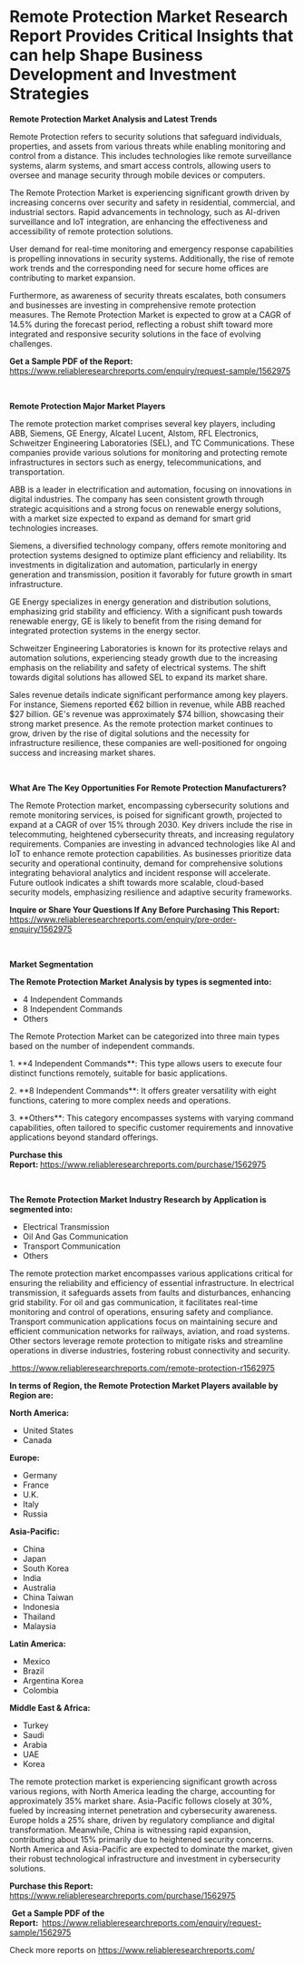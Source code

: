 <p><h1>Remote Protection Market Research Report Provides Critical Insights that can help Shape Business Development and Investment Strategies</h1></p><p><strong>Remote Protection Market Analysis and Latest Trends</strong></p>
<p><p>Remote Protection refers to security solutions that safeguard individuals, properties, and assets from various threats while enabling monitoring and control from a distance. This includes technologies like remote surveillance systems, alarm systems, and smart access controls, allowing users to oversee and manage security through mobile devices or computers. </p><p>The Remote Protection Market is experiencing significant growth driven by increasing concerns over security and safety in residential, commercial, and industrial sectors. Rapid advancements in technology, such as AI-driven surveillance and IoT integration, are enhancing the effectiveness and accessibility of remote protection solutions. </p><p>User demand for real-time monitoring and emergency response capabilities is propelling innovations in security systems. Additionally, the rise of remote work trends and the corresponding need for secure home offices are contributing to market expansion. </p><p>Furthermore, as awareness of security threats escalates, both consumers and businesses are investing in comprehensive remote protection measures. The Remote Protection Market is expected to grow at a CAGR of 14.5% during the forecast period, reflecting a robust shift toward more integrated and responsive security solutions in the face of evolving challenges.</p></p>
<p><strong>Get a Sample PDF of the Report:&nbsp;</strong> <a href="https://www.reliableresearchreports.com/enquiry/request-sample/1562975?utm_campaign=2253&utm_medium=2&utm_source=Github&utm_content=ia&utm_term=08042025&utm_id=remote-protection">https://www.reliableresearchreports.com/enquiry/request-sample/1562975</a></p>
<p>&nbsp;</p>
<p><strong>Remote Protection Major Market Players</strong></p>
<p><p>The remote protection market comprises several key players, including ABB, Siemens, GE Energy, Alcatel Lucent, Alstom, RFL Electronics, Schweitzer Engineering Laboratories (SEL), and TC Communications. These companies provide various solutions for monitoring and protecting remote infrastructures in sectors such as energy, telecommunications, and transportation.</p><p>ABB is a leader in electrification and automation, focusing on innovations in digital industries. The company has seen consistent growth through strategic acquisitions and a strong focus on renewable energy solutions, with a market size expected to expand as demand for smart grid technologies increases.</p><p>Siemens, a diversified technology company, offers remote monitoring and protection systems designed to optimize plant efficiency and reliability. Its investments in digitalization and automation, particularly in energy generation and transmission, position it favorably for future growth in smart infrastructure.</p><p>GE Energy specializes in energy generation and distribution solutions, emphasizing grid stability and efficiency. With a significant push towards renewable energy, GE is likely to benefit from the rising demand for integrated protection systems in the energy sector.</p><p>Schweitzer Engineering Laboratories is known for its protective relays and automation solutions, experiencing steady growth due to the increasing emphasis on the reliability and safety of electrical systems. The shift towards digital solutions has allowed SEL to expand its market share.</p><p>Sales revenue details indicate significant performance among key players. For instance, Siemens reported €62 billion in revenue, while ABB reached $27 billion. GE's revenue was approximately $74 billion, showcasing their strong market presence. As the remote protection market continues to grow, driven by the rise of digital solutions and the necessity for infrastructure resilience, these companies are well-positioned for ongoing success and increasing market shares.</p></p>
<p>&nbsp;</p>
<p><strong>What Are The Key Opportunities For Remote Protection Manufacturers?</strong></p>
<p><p>The Remote Protection market, encompassing cybersecurity solutions and remote monitoring services, is poised for significant growth, projected to expand at a CAGR of over 15% through 2030. Key drivers include the rise in telecommuting, heightened cybersecurity threats, and increasing regulatory requirements. Companies are investing in advanced technologies like AI and IoT to enhance remote protection capabilities. As businesses prioritize data security and operational continuity, demand for comprehensive solutions integrating behavioral analytics and incident response will accelerate. Future outlook indicates a shift towards more scalable, cloud-based security models, emphasizing resilience and adaptive security frameworks.</p></p>
<p><strong>Inquire or Share Your Questions If Any Before Purchasing This Report:</strong> <a href="https://www.reliableresearchreports.com/enquiry/pre-order-enquiry/1562975?utm_campaign=2253&utm_medium=2&utm_source=Github&utm_content=ia&utm_term=08042025&utm_id=remote-protection">https://www.reliableresearchreports.com/enquiry/pre-order-enquiry/1562975</a></p>
<p>&nbsp;</p>
<p><strong>Market Segmentation</strong></p>
<p><strong>The Remote Protection Market Analysis by types is segmented into:</strong></p>
<p><ul><li>4 Independent Commands</li><li>8 Independent Commands</li><li>Others</li></ul></p>
<p><p>The Remote Protection Market can be categorized into three main types based on the number of independent commands. </p><p>1. **4 Independent Commands**: This type allows users to execute four distinct functions remotely, suitable for basic applications.</p><p>2. **8 Independent Commands**: It offers greater versatility with eight functions, catering to more complex needs and operations.</p><p>3. **Others**: This category encompasses systems with varying command capabilities, often tailored to specific customer requirements and innovative applications beyond standard offerings.</p></p>
<p><strong>Purchase this Report:&nbsp;</strong><a href="https://www.reliableresearchreports.com/purchase/1562975?utm_campaign=2253&utm_medium=2&utm_source=Github&utm_content=ia&utm_term=08042025&utm_id=remote-protection">https://www.reliableresearchreports.com/purchase/1562975</a></p>
<p>&nbsp;</p>
<p><strong>The Remote Protection Market Industry Research by Application is segmented into:</strong></p>
<p><ul><li>Electrical Transmission</li><li>Oil And Gas Communication</li><li>Transport Communication</li><li>Others</li></ul></p>
<p><p>The remote protection market encompasses various applications critical for ensuring the reliability and efficiency of essential infrastructure. In electrical transmission, it safeguards assets from faults and disturbances, enhancing grid stability. For oil and gas communication, it facilitates real-time monitoring and control of operations, ensuring safety and compliance. Transport communication applications focus on maintaining secure and efficient communication networks for railways, aviation, and road systems. Other sectors leverage remote protection to mitigate risks and streamline operations in diverse industries, fostering robust connectivity and security.</p></p>
<p><a href="https://www.reliableresearchreports.com/remote-protection-r1562975?utm_campaign=2253&utm_medium=2&utm_source=Github&utm_content=ia&utm_term=08042025&utm_id=remote-protection">&nbsp;https://www.reliableresearchreports.com/remote-protection-r1562975</a></p>
<p><strong>In terms of Region, the Remote Protection Market Players available by Region are:</strong></p>
<p>
    <p> <strong> North America: </strong>
        <ul>
            <li>United States</li>
            <li>Canada</li>
        </ul>
        </p> 
    <p> <strong> Europe: </strong>
        <ul>
            <li>Germany</li>
            <li>France</li>
            <li>U.K.</li>
            <li>Italy</li>
            <li>Russia</li>
        </ul>
        </p> 
    <p> <strong> Asia-Pacific: </strong>
        <ul>
            <li>China</li>
            <li>Japan</li>
            <li>South Korea</li>
            <li>India</li>
            <li>Australia</li>
            <li>China Taiwan</li>
            <li>Indonesia</li>
            <li>Thailand</li>
            <li>Malaysia</li>
        </ul>
        </p> 
    <p> <strong> Latin America: </strong>
        <ul>
            <li>Mexico</li>
            <li>Brazil</li>
            <li>Argentina Korea</li>
            <li>Colombia</li>
        </ul>
        </p> 
    <p> <strong> Middle East & Africa: </strong>
        <ul>
            <li>Turkey</li>
            <li>Saudi</li>
            <li>Arabia</li>
            <li>UAE</li>
            <li>Korea</li>
        </ul>
    </p>
    </p>
<p><p>The remote protection market is experiencing significant growth across various regions, with North America leading the charge, accounting for approximately 35% market share. Asia-Pacific follows closely at 30%, fueled by increasing internet penetration and cybersecurity awareness. Europe holds a 25% share, driven by regulatory compliance and digital transformation. Meanwhile, China is witnessing rapid expansion, contributing about 15% primarily due to heightened security concerns. North America and Asia-Pacific are expected to dominate the market, given their robust technological infrastructure and investment in cybersecurity solutions.</p></p>
<p><strong>Purchase this Report: </strong><a href="https://www.reliableresearchreports.com/purchase/1562975?utm_campaign=2253&utm_medium=2&utm_source=Github&utm_content=ia&utm_term=08042025&utm_id=remote-protection">https://www.reliableresearchreports.com/purchase/1562975</a></p>
<p>&nbsp;<strong>Get a Sample PDF of the Report:&nbsp;&nbsp;</strong><a href="https://www.reliableresearchreports.com/enquiry/request-sample/1562975?utm_campaign=2253&utm_medium=2&utm_source=Github&utm_content=ia&utm_term=08042025&utm_id=remote-protection">https://www.reliableresearchreports.com/enquiry/request-sample/1562975</a></p>
<p><strong></strong></p>
<p>Check more reports on <a href="https://www.reliableresearchreports.com/?utm_campaign=2253&utm_medium=2&utm_source=Github&utm_content=ia&utm_term=08042025&utm_id=remote-protection">https://www.reliableresearchreports.com/</a></p>